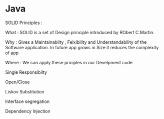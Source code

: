 # Java

SOLID Principles : 

What : SOLID is a set of Design principle introduced by RObert C.Martin.

Why : Gives a Maintainabilty , Felxibility and Understandability of the Software application. In future app grows in Size it reduces the complexity of app

Where :  We can apply these priciples in our Develpment code

Single Responsibilty

Open/Close

Liskov Substitution

Interface segregation

Dependency Injection
